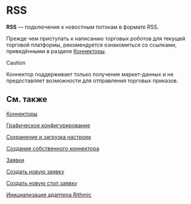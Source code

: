 # RSS

**RSS** — подключение к новостным потокам в формате RSS.

Прежде чем приступать к написанию торговых роботов для текущей торговой платформы, рекомендуется ознакомиться со ссылками, приведёнными в разделе [Коннекторы](../../connectors.md). 

> [!CAUTION]
> Коннектор поддерживает только получение маркет\-данных и не предоставляет возможности для отправления торговых приказов. 

## См. также

[Коннекторы](../../connectors.md)

[Графическое конфигурирование](../graphical_configuration.md)

[Сохранение и загрузка настроек](../save_and_load_settings.md)

[Создание собственного коннектора](../creating_own_connector.md)

[Заявки](../../orders_management.md)

[Создать новую заявку](../../orders_management/create_new_order.md)

[Создать новую стоп заявку](../../orders_management/create_new_stop_order.md)

[Инициализация адаптера Rithmic](../stock_market/rithmic/adapter_initialization_rithmic.md)
